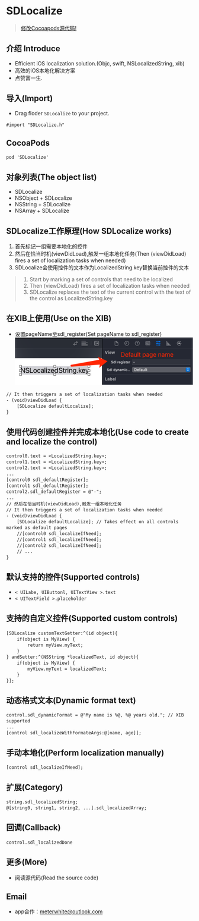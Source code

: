 # SDLocalize
> [修改Cocoapods源代码!](https://github.com/Meterwhite/ObjcHook4pod)
## 介绍 Introduce
* Efficient iOS localization solution.(Objc, swift, NSLocalizedString, xib)
* 高效的iOS本地化解决方案
* 点赞富一生.

## 导入(Import)
- Drag floder `SDLocalize` to your project.
```objc
#import "SDLocalize.h"
```
## CocoaPods
```
pod 'SDLocalize'
```

## 对象列表(The object list)
- SDLocalize
- NSObject + SDLocalize
- NSString + SDLocalize
- NSArray + SDLocalize

## SDLocalize工作原理(How SDLocalize works)
1. 首先标记一组需要本地化的控件
2. 然后在恰当时机(viewDidLoad),触发一组本地化任务(Then (viewDidLoad) fires a set of localization tasks when needed)
3. SDLocalize会使用控件的文本作为LocalizedString.key替换当前控件的文本
> 1. Start by marking a set of controls that need to be localized
> 2. Then (viewDidLoad) fires a set of localization tasks when needed
> 3. SDLocalize replaces the text of the current control with the text of the control as LocalizedString.key

## 在XIB上使用(Use on the XIB)
- 设置pageName至sdl_register(Set pageName to sdl_register)
![sdl_register](https://raw.githubusercontent.com/Meterwhite/SDLocalize/main/ex1.png)
```objc
// It then triggers a set of localization tasks when needed
- (void)viewDidLoad {
    [SDLocalize defaultLocalize];
}
```
## 使用代码创建控件并完成本地化(Use code to create and localize the control)
```objc
control0.text = <LocalizedString.key>;
control1.text = <LocalizedString.key>;
control2.text = <LocalizedString.key>;
...
[control0 sdl_defaultRegister];
[control1 sdl_defaultRegister];
control2.sdl_defaultRegister = @"-";
...
// 然后在恰当时机(viewDidLoad),触发一组本地化任务
// It then triggers a set of localization tasks when needed
- (void)viewDidLoad {
    [SDLocalize defaultLocalize]; // Takes effect on all controls marked as default pages
    //[control0 sdl_localizeIfNeed];
    //[control1 sdl_localizeIfNeed];
    //[control2 sdl_localizeIfNeed];
    // ...
}
```
## 默认支持的控件(Supported controls)
- `< UILabe, UIButtonl, UITextView >.text`
- `< UITextField >.placeholder`
## 支持的自定义控件(Supported custom controls)
```objc
[SDLocalize customTextGetter:^(id object){
    if(object is MyView) {
        return myView.myText;
    }
} andSetter:^(NSString *localizedText, id object){
    if(object is MyView) {
        myView.myText = localizedText;
    }
}];
```

## 动态格式文本(Dynamic format text)
```objc
control.sdl_dynamicFormat = @"My name is %@, %@ years old."; // XIB supported
...
[control sdl_localizeWithFormateArgs:@[name, age]];
```

## 手动本地化(Perform localization manually)
```objc
[control sdl_localizeIfNeed];
```

## 扩展(Category)
```objc
string.sdl_localizedString;
@[string0, string1, string2, ...].sdl_localizedArray;
```

## 回调(Callback)
```objc
control.sdl_localizedDone
```

## 更多(More)
- 阅读源代码(Read the source code)

## Email
- app合作：meterwhite@outlook.com
